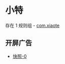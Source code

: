 # 小特

存在 1 规则组 - [com.xiaote](/src/apps/com.xiaote.ts)

## 开屏广告

- [快照-0](https://i.gkd.li/import/14035706)
